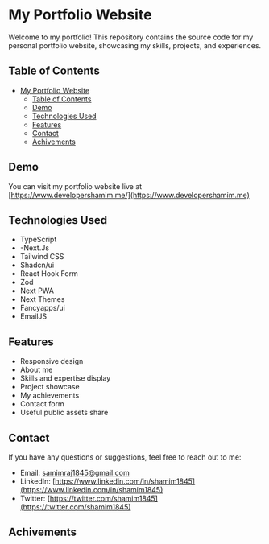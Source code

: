 # My Portfolio Website

Welcome to my portfolio! This repository contains the source code for my personal portfolio website, showcasing my skills, projects, and experiences.

## Table of Contents

- [My Portfolio Website](#my-portfolio-website)
  - [Table of Contents](#table-of-contents)
  - [Demo](#demo)
  - [Technologies Used](#technologies-used)
  - [Features](#features)
  - [Contact](#contact)
  - [Achivements](#achivements)

## Demo

You can visit my portfolio website live at [https://www.developershamim.me/](https://www.developershamim.me)

## Technologies Used

- TypeScript
- -Next.Js
- Tailwind CSS
- Shadcn/ui
- React Hook Form
- Zod
- Next PWA
- Next Themes
- Fancyapps/ui
- EmailJS

## Features

- Responsive design
- About me
- Skills and expertise display
- Project showcase
- My achievements
- Contact form
- Useful public assets share

## Contact

If you have any questions or suggestions, feel free to reach out to me:

- Email: samimraj1845@gmail.com
- LinkedIn: [https://www.linkedin.com/in/shamim1845](https://www.linkedin.com/in/shamim1845)
- Twitter: [https://twitter.com/shamim1845](https://twitter.com/shamim1845)

## Achivements
